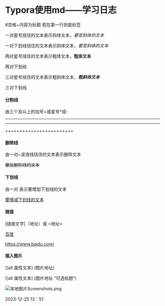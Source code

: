 # Typora使用md——学习日志

#空格+内容为标题 若在第一行则是标签

一对星号括住的文本表示斜体文本，*要变斜体的文本*

一对下划线括住的文本表示斜体文本，_要变斜体的文本_

两对星号括住的文本表示粗体文本，**粗体文本**

两对下划线

三对星号括住的文本表示粗斜体文本，***粗斜体文本***

三对下划线

#### 分割线

由三个及以上的加号+或星号*或-

----------------------------------------

*****************************

++++++++++++++++++++++++

#### 删除线

由一对~波浪线括住的文本表示删除文本

~~要加删除线的文本~~

#### 下划线

由一对<u></u> 表示要增加下划线的文本

<u>要增减下划线的文本</u>



#### 链接

[链接文字]（地址）或 <地址>

[百度](https://www.baidu.com/)

<https://www.baidu.com/>



#### 插入图片

![alt 属性文本] (图片地址)

![alt 属性文本] (图片地址 “可选标题”)

![本地图片Screenshots.png](https://github.com/Robinmouren/Typora_learn_log/blob/main/.%5Cphoto%5CScreenshots.png "屏幕截图")



2023-12-25    13：51